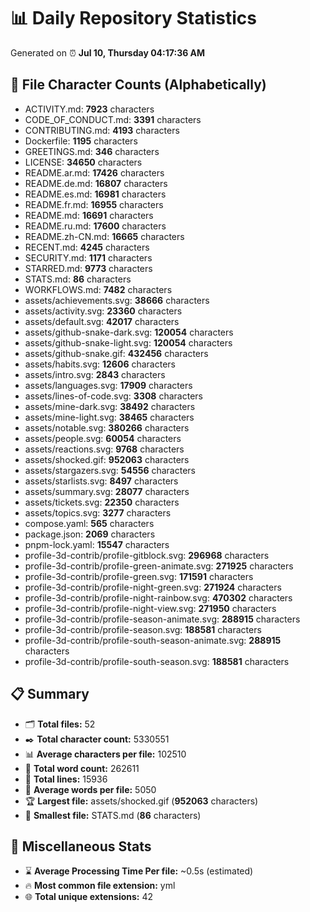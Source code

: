 # 📊 Daily Repository Statistics
Generated on ⏰ **Jul 10, Thursday 04:17:36 AM**

## 📂 File Character Counts (Alphabetically)
- ACTIVITY.md: **7923** characters
- CODE_OF_CONDUCT.md: **3391** characters
- CONTRIBUTING.md: **4193** characters
- Dockerfile: **1195** characters
- GREETINGS.md: **346** characters
- LICENSE: **34650** characters
- README.ar.md: **17426** characters
- README.de.md: **16807** characters
- README.es.md: **16981** characters
- README.fr.md: **16955** characters
- README.md: **16691** characters
- README.ru.md: **17600** characters
- README.zh-CN.md: **16665** characters
- RECENT.md: **4245** characters
- SECURITY.md: **1171** characters
- STARRED.md: **9773** characters
- STATS.md: **86** characters
- WORKFLOWS.md: **7482** characters
- assets/achievements.svg: **38666** characters
- assets/activity.svg: **23360** characters
- assets/default.svg: **42017** characters
- assets/github-snake-dark.svg: **120054** characters
- assets/github-snake-light.svg: **120054** characters
- assets/github-snake.gif: **432456** characters
- assets/habits.svg: **12606** characters
- assets/intro.svg: **2843** characters
- assets/languages.svg: **17909** characters
- assets/lines-of-code.svg: **3308** characters
- assets/mine-dark.svg: **38492** characters
- assets/mine-light.svg: **38465** characters
- assets/notable.svg: **380266** characters
- assets/people.svg: **60054** characters
- assets/reactions.svg: **9768** characters
- assets/shocked.gif: **952063** characters
- assets/stargazers.svg: **54556** characters
- assets/starlists.svg: **8497** characters
- assets/summary.svg: **28077** characters
- assets/tickets.svg: **22350** characters
- assets/topics.svg: **3277** characters
- compose.yaml: **565** characters
- package.json: **2069** characters
- pnpm-lock.yaml: **15547** characters
- profile-3d-contrib/profile-gitblock.svg: **296968** characters
- profile-3d-contrib/profile-green-animate.svg: **271925** characters
- profile-3d-contrib/profile-green.svg: **171591** characters
- profile-3d-contrib/profile-night-green.svg: **271924** characters
- profile-3d-contrib/profile-night-rainbow.svg: **470302** characters
- profile-3d-contrib/profile-night-view.svg: **271950** characters
- profile-3d-contrib/profile-season-animate.svg: **288915** characters
- profile-3d-contrib/profile-season.svg: **188581** characters
- profile-3d-contrib/profile-south-season-animate.svg: **288915** characters
- profile-3d-contrib/profile-south-season.svg: **188581** characters

## 📋 Summary
- 🗂️ **Total files:** 52
- ✒️ **Total character count:** 5330551
- 📊 **Average characters per file:** 102510
- 📝 **Total word count:** 262611
- 🧾 **Total lines:** 15936
- 📐 **Average words per file:** 5050
- 🏆 **Largest file:** assets/shocked.gif (**952063** characters)
- 🥉 **Smallest file:** STATS.md (**86** characters)

## 🌟 Miscellaneous Stats
- ⌛ **Average Processing Time Per file:** ~0.5s (estimated)
- 🔥 **Most common file extension:** yml
- 🌐 **Total unique extensions:** 42
